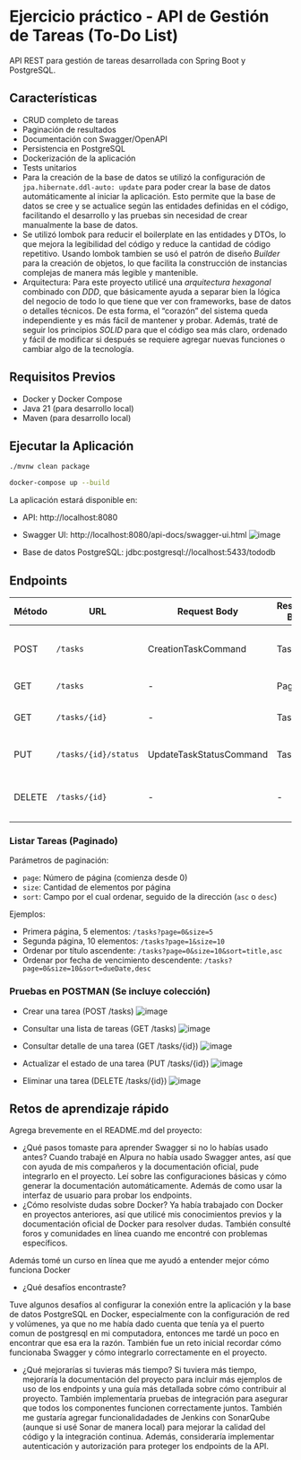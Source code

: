 # Ejercicio práctico - API de Gestión de Tareas (To-Do List)

API REST para gestión de tareas desarrollada con Spring Boot y PostgreSQL.

## Características

- CRUD completo de tareas
- Paginación de resultados
- Documentación con Swagger/OpenAPI
- Persistencia en PostgreSQL
- Dockerización de la aplicación
- Tests unitarios
- Para la creación de la base de datos se utilizó la configuración de `  jpa.hibernate.ddl-auto: update` para poder crear la base de datos automáticamente al iniciar la aplicación. Esto permite que la base de datos se cree y se actualice según las entidades definidas en el código, facilitando el desarrollo y las pruebas sin necesidad de crear manualmente la base de datos.
- Se utilizó lombok para reducir el boilerplate en las entidades y DTOs, lo que mejora la legibilidad del código y reduce la cantidad de código repetitivo. Usando lombok tambien se usó el patrón de diseño *Builder* para la creación de objetos, lo que facilita la construcción de instancias complejas de manera más legible y mantenible.
- Arquitectura: Para este proyecto utilicé una *arquitectura hexagonal* combinado con *DDD*, que básicamente ayuda a separar bien la lógica del negocio de todo lo que tiene que ver con frameworks, base de datos o detalles técnicos.
  De esta forma, el “corazón” del sistema queda independiente y es más fácil de mantener y probar. Además, traté de seguir los principios *SOLID* para que el código sea más claro, ordenado y fácil de modificar si después se requiere agregar nuevas funciones o cambiar algo de la tecnología.

## Requisitos Previos

- Docker y Docker Compose
- Java 21 (para desarrollo local)
- Maven (para desarrollo local)

## Ejecutar la Aplicación

```bash
./mvnw clean package
```

```bash
docker-compose up --build
```

La aplicación estará disponible en:
- API: http://localhost:8080
- Swagger UI: http://localhost:8080/api-docs/swagger-ui.html
![image](https://github.com/user-attachments/assets/189cf7b7-a792-47bf-bdde-9b313544b15f)

- Base de datos PostgreSQL: jdbc:postgresql://localhost:5433/tododb

## Endpoints

| Método | URL                  | Request Body              | Response Body          | Códigos HTTP               | Descripción                       |
|--------|----------------------|---------------------------|------------------------|----------------------------|-----------------------------------|
| POST   | `/tasks`             | CreationTaskCommand       | Task                   | 201 (Created), 400 (Bad Request) | Crear tarea                      |
| GET    | `/tasks`             | -                         | Page<Task>             | 200 (OK)                   | Listar tareas (paginado)          |
| GET    | `/tasks/{id}`        | -                         | Task                   | 200 (OK), 404 (Not Found)  | Obtener tarea por ID              |
| PUT    | `/tasks/{id}/status` | UpdateTaskStatusCommand   | Task                   | 200 (OK), 404 (Not Found)  | Actualizar estado de tarea        |
| DELETE | `/tasks/{id}`        | -                         | -                      | 204 (No Content), 404 (Not Found) | Eliminar tarea               |

### Listar Tareas (Paginado)

Parámetros de paginación:
- `page`: Número de página (comienza desde 0)
- `size`: Cantidad de elementos por página
- `sort`: Campo por el cual ordenar, seguido de la dirección (`asc` o `desc`)

Ejemplos:
- Primera página, 5 elementos: `/tasks?page=0&size=5`
- Segunda página, 10 elementos: `/tasks?page=1&size=10`
- Ordenar por título ascendente: `/tasks?page=0&size=10&sort=title,asc`
- Ordenar por fecha de vencimiento descendente: `/tasks?page=0&size=10&sort=dueDate,desc`

### Pruebas en POSTMAN (Se incluye colección)

- Crear una tarea (POST /tasks)
  ![image](https://github.com/user-attachments/assets/11c41a03-4a8a-46d3-809c-637e0e93e2e3)

- Consultar una lista de tareas (GET /tasks)
  ![image](https://github.com/user-attachments/assets/248daab8-9e26-4927-96b0-920fb984f114)

- Consultar detalle de una tarea (GET /tasks/{id})
  ![image](https://github.com/user-attachments/assets/d88657eb-71e6-4828-9440-64529433715b)

- Actualizar el estado de una tarea (PUT /tasks/{id})
  ![image](https://github.com/user-attachments/assets/15eb2c0c-ee1f-43b6-b36e-709948c13d88)

- Eliminar una tarea (DELETE /tasks/{id})
  ![image](https://github.com/user-attachments/assets/88a9be23-6a94-47f4-950b-f6343072a230)


## Retos de aprendizaje rápido

Agrega brevemente en el README.md del proyecto:
- ¿Qué pasos tomaste para aprender Swagger si no lo habías usado antes?
Cuando trabajé en Alpura no había usado Swagger antes, así que con ayuda de mis compañeros y la documentación oficial, pude integrarlo en el proyecto. Leí sobre las configuraciones básicas y cómo generar la documentación automáticamente. Además de como usar la interfaz de usuario para probar los endpoints.
- ¿Cómo resolviste dudas sobre Docker?
Ya había trabajado con Docker en proyectos anteriores, así que utilicé mis conocimientos previos y la documentación oficial de Docker para resolver dudas. También consulté foros y comunidades en línea cuando me encontré con problemas específicos. 

Además tomé un curso en línea que me ayudó a entender mejor cómo funciona Docker 

- ¿Qué desafíos encontraste?

Tuve algunos desafíos al configurar la conexión entre la aplicación y la base de datos PostgreSQL en Docker, especialmente con la configuración de red y volúmenes, ya que no me había dado cuenta que tenía ya el puerto comun de postgresql en mi computadora, entonces me tardé un poco en encontrar que esa era la razón. También fue un reto inicial recordar cómo funcionaba Swagger y cómo integrarlo correctamente en el proyecto.
- ¿Qué mejorarías si tuvieras más tiempo?
Si tuviera más tiempo, mejoraría la documentación del proyecto para incluir más ejemplos de uso de los endpoints y una guía más detallada sobre cómo contribuir al proyecto. También implementaría pruebas de integración para asegurar que todos los componentes funcionen correctamente juntos. También me gustaría agregar funcionalidadades de Jenkins con SonarQube (aunque si usé Sonar de manera local) para mejorar la calidad del código y la integración continua. Además, consideraría implementar autenticación y autorización para proteger los endpoints de la API.
